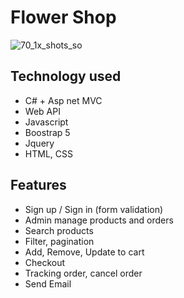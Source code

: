 # Flower Shop
![70_1x_shots_so](https://github.com/user-attachments/assets/6cdb33e2-8bab-458d-b81b-eec49ea0c1ad)

## Technology used
 - C# + Asp net MVC
 - Web API
 - Javascript
 - Boostrap 5
 - Jquery
 - HTML, CSS
## Features
- Sign up / Sign in (form validation)
- Admin manage products and orders
- Search products
- Filter, pagination 
- Add, Remove, Update to cart
- Checkout
- Tracking order, cancel order
- Send Email
